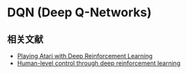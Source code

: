 # DQN (Deep Q-Networks)
## 相关文献
+ [Playing Atari with Deep Reinforcement Learning](./asset/DQN1.pdf)
+ [Human-level control through deep reinforcement learning](./asset/DQN2.pdf)